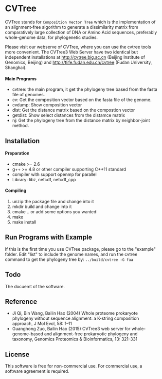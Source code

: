 # CVTree
 
CVTree stands for `Composition Vector Tree` which is the implementation
of an alignment-free algorithm to generate a dissimilarity matrix from
comparatively large collection of DNA or Amino Acid sequences,
preferably whole-genome data, for phylogenetic studies.

Please visit our webserve of CVTree, where you can use the cvtree tools 
more convenient.  The CVTree3 Web Server have two identical but independent 
installations at http://cvtree.big.ac.cn (Beijing Institute of Genomics, Beijing) 
and http://tlife.fudan.edu.cn/cvtree (Fudan University, Shanghai).

#### Main Programs
* cvtree: the main program, it get the phylogeny tree based from the fasta file of genomes.
* cv:  Get the composition vector based on the fasta file of the genome.
* cvdump: Show composition vector
* dist: Get the distance matrix based on the compostion vector
* getdist: Show select distances from the distamce matrix
* nj: Get the phylogeny tree from the distance matrix by neighbor-joint method.

## Installation

#### Preparation
* cmake >= 2.6
* g++ >= 4.8 or other compiler supporting C++11 standard
* compiler with support openmp for parallel
* Library: libz, netcdf, netcdf_cpp

#### Compiling
1. unzip the package file and change into it
2. mkdir build and change into it
3. cmake .. or add some options you wanted
4. make
5. make install

## Run Programs with Example
If this is the first time you use CVTree package, please go to the
"example" folder. Edit "list" to include the genome names, and run 
the cvtree command to get the phylogeny tree by: `../build/cvtree -G faa`

## Todo
The docuemt of the software.

## Reference
* Ji Qi, Bin Wang, Bailin Hao (2004) Whole proteome prokaryote phylogeny
  without sequence alignment: a K-string composition approach, J Mol
  Evol, 58: 1–11
* Guanghong Zuo, Bailin Hao (2015) CVTree3 web server for
  whole-genome-based and alignment-free prokaryotic phylogeny and
  taxonomy, Genomics Proteomics & Bioinformatics, 13: 321-331

## License

This software is free for non-commercial use. For commercial use,
a software agreement is required.
